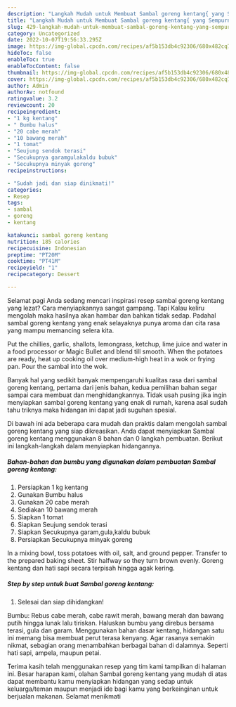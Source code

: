 ```yaml
---
description: "Langkah Mudah untuk Membuat Sambal goreng kentang{ yang Sempurna,  Menu Buat lebaran"
title: "Langkah Mudah untuk Membuat Sambal goreng kentang{ yang Sempurna,  Menu Buat lebaran"
slug: 429-langkah-mudah-untuk-membuat-sambal-goreng-kentang-yang-sempurna-menu-buat-lebaran
category: Uncategorized
date: 2022-10-07T19:56:33.295Z
image: https://img-global.cpcdn.com/recipes/af5b153db4c92306/680x482cq70/sambal-goreng-kentang-foto-resep-utama.jpg
hideToc: false
enableToc: true
enableTocContent: false
thumbnail: https://img-global.cpcdn.com/recipes/af5b153db4c92306/680x482cq70/sambal-goreng-kentang-foto-resep-utama.jpg
cover: https://img-global.cpcdn.com/recipes/af5b153db4c92306/680x482cq70/sambal-goreng-kentang-foto-resep-utama.jpg
author: Admin
authorAv: notfound
ratingvalue: 3.2
reviewcount: 20
recipeingredient:
- "1 kg kentang"
- " Bumbu halus"
- "20 cabe merah"
- "10 bawang merah"
- "1 tomat"
- "Seujung sendok terasi"
- "Secukupnya garamgulakaldu bubuk"
- "Secukupnya minyak goreng"
recipeinstructions:

- "Sudah jadi dan siap dinikmati!"
categories:
- Resep
tags:
- sambal
- goreng
- kentang

katakunci: sambal goreng kentang 
nutrition: 185 calories
recipecuisine: Indonesian
preptime: "PT20M"
cooktime: "PT41M"
recipeyield: "1"
recipecategory: Dessert

---
```



Selamat pagi Anda sedang mencari inspirasi resep sambal goreng kentang yang lezat? Cara menyiapkannya sangat gampang. Tapi Kalau keliru mengolah maka hasilnya akan hambar dan bahkan tidak sedap. Padahal sambal goreng kentang yang enak selayaknya punya aroma dan cita rasa yang mampu memancing selera kita.


Put the chillies, garlic, shallots, lemongrass, ketchup, lime juice and water in a food processor or Magic Bullet and blend till smooth. When the potatoes are ready, heat up cooking oil over medium-high heat in a wok or frying pan. Pour the sambal into the wok.

Banyak hal yang sedikit banyak mempengaruhi kualitas rasa dari sambal goreng kentang, pertama dari jenis bahan, kedua pemilihan bahan segar sampai cara membuat dan menghidangkannya. Tidak usah pusing jika ingin menyiapkan sambal goreng kentang yang enak di rumah, karena asal sudah tahu triknya maka hidangan ini dapat jadi suguhan spesial.


Di bawah ini ada beberapa cara mudah dan praktis dalam mengolah sambal goreng kentang yang siap dikreasikan. Anda dapat menyiapkan Sambal goreng kentang menggunakan 8 bahan dan 0 langkah pembuatan. Berikut ini langkah-langkah dalam menyiapkan hidangannya.

<!--inarticleads1-->

##### Bahan-bahan dan bumbu yang digunakan dalam pembuatan Sambal goreng kentang:

1. Persiapkan 1 kg kentang
1. Gunakan  Bumbu halus
1. Gunakan 20 cabe merah
1. Sediakan 10 bawang merah
1. Siapkan 1 tomat
1. Siapkan Seujung sendok terasi
1. Siapkan Secukupnya garam,gula,kaldu bubuk
1. Persiapkan Secukupnya minyak goreng


In a mixing bowl, toss potatoes with oil, salt, and ground pepper. Transfer to the prepared baking sheet. Stir halfway so they turn brown evenly. Goreng kentang dan hati sapi secara terpisah hingga agak kering. 

<!--inarticleads2-->

##### Step by step untuk buat Sambal goreng kentang:


1. Selesai dan siap dihidangkan!

Bumbu: Rebus cabe merah, cabe rawit merah, bawang merah dan bawang putih hingga lunak lalu tiriskan. Haluskan bumbu yang direbus bersama terasi, gula dan garam. Menggunakan bahan dasar kentang, hidangan satu ini memang bisa membuat perut terasa kenyang. Agar rasanya semakin nikmat, sebagian orang menambahkan berbagai bahan di dalamnya. Seperti hati sapi, ampela, maupun petai. 

Terima kasih telah menggunakan resep yang tim kami tampilkan di halaman ini. Besar harapan kami, olahan Sambal goreng kentang yang mudah di atas dapat membantu kamu menyiapkan hidangan yang sedap untuk keluarga/teman maupun menjadi ide bagi kamu yang berkeinginan untuk berjualan makanan. Selamat menikmati
